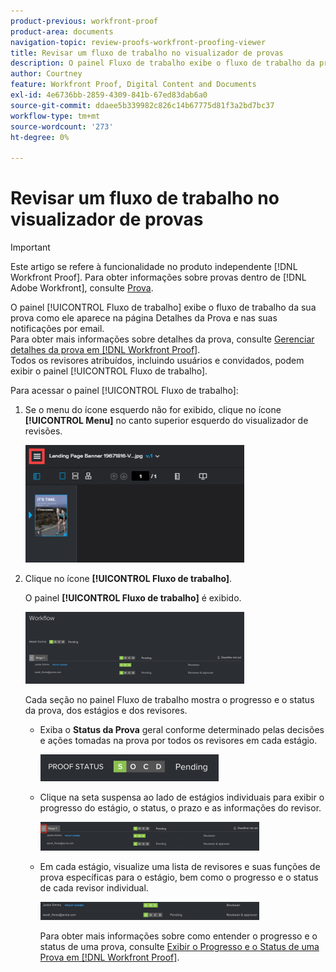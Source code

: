 ```yaml
---
product-previous: workfront-proof
product-area: documents
navigation-topic: review-proofs-workfront-proofing-viewer
title: Revisar um fluxo de trabalho no visualizador de provas
description: O painel Fluxo de trabalho exibe o fluxo de trabalho da prova como ele é exibido na página Detalhes da prova e nas notificações por email. Para obter mais informações sobre detalhes de prova, consulte Gerenciar detalhes da prova no Workfront Proof. Todos os revisores atribuídos, incluindo usuários e convidados, podem exibir o painel Fluxo de trabalho.
author: Courtney
feature: Workfront Proof, Digital Content and Documents
exl-id: 4e6736bb-2859-4309-841b-67ed83dab6a0
source-git-commit: ddaee5b339982c826c14b67775d81f3a2bd7bc37
workflow-type: tm+mt
source-wordcount: '273'
ht-degree: 0%

---
```


# Revisar um fluxo de trabalho no visualizador de provas

>[!IMPORTANT]
>
>Este artigo se refere à funcionalidade no produto independente [!DNL Workfront Proof]. Para obter informações sobre provas dentro de [!DNL Adobe Workfront], consulte [Prova](../../../review-and-approve-work/proofing/proofing.md).

O painel [!UICONTROL Fluxo de trabalho] exibe o fluxo de trabalho da sua prova como ele aparece na página Detalhes da Prova e nas suas notificações por email.\
Para obter mais informações sobre detalhes da prova, consulte [Gerenciar detalhes da prova em [!DNL Workfront Proof]](../../../workfront-proof/wp-work-proofsfiles/manage-your-work/manage-proof-details.md).\
Todos os revisores atribuídos, incluindo usuários e convidados, podem exibir o painel [!UICONTROL Fluxo de trabalho].

Para acessar o painel [!UICONTROL Fluxo de trabalho]:

1. Se o menu do ícone esquerdo não for exibido, clique no ícone **[!UICONTROL Menu]** no canto superior esquerdo do visualizador de revisões.

   ![Ícone_Menu_in_Proofing_Viewer.png](assets/menu-icon-in-proofing-viewer-350x188.png)

1. Clique no ícone **[!UICONTROL Fluxo de trabalho]**.

   O painel **[!UICONTROL Fluxo de trabalho]** é exibido.

   ![Painel de fluxo de trabalho](assets/workflow-panel-350x115.png)

   Cada seção no painel Fluxo de trabalho mostra o progresso e o status da prova, dos estágios e dos revisores.

   * Exiba o **Status da Prova** geral conforme determinado pelas decisões e ações tomadas na prova por todos os revisores em cada estágio.

     ![Captura_de_tela_2018-05-01_10-23-53.png](assets/screenshot-2018-05-01-10-23-53-285x43.png)

   * Clique na seta suspensa ao lado de estágios individuais para exibir o progresso do estágio, o status, o prazo e as informações do revisor.

     ![Captura de tela_2018-05-01_at_2.01.22_PM.png](assets/screen-shot-2018-05-01-at-2.01.22-pm-350x46.png)

   * Em cada estágio, visualize uma lista de revisores e suas funções de prova específicas para o estágio, bem como o progresso e o status de cada revisor individual.

     ![Captura de tela_2018-05-01_at_10.33.37_AM.png](assets/screen-shot-2018-05-01-at-10.33.37-am-350x29.png)

     Para obter mais informações sobre como entender o progresso e o status de uma prova, consulte [Exibir o Progresso e o Status de uma Prova em [!DNL Workfront Proof]](../../../workfront-proof/wp-work-proofsfiles/manage-your-work/view-progress-and-status-of-proof.md).
